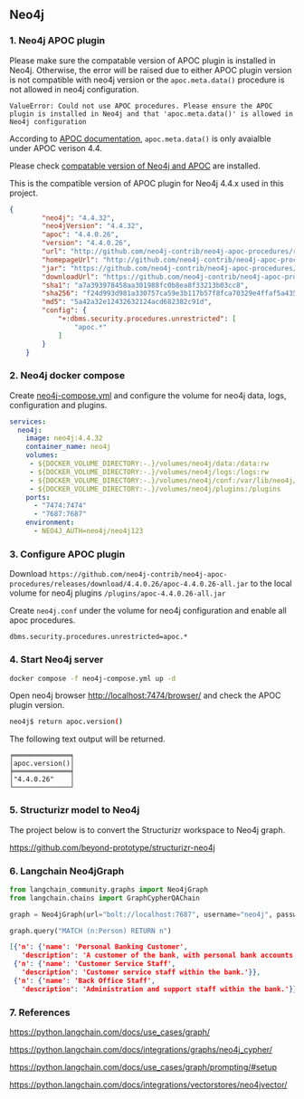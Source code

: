 ## Neo4j

### 1. Neo4j APOC plugin

Please make sure the compatable version of APOC plugin is installed in Neo4j. Otherwise, the error will be raised due to either APOC plugin version is not compatible with neo4j version or the `apoc.meta.data()` procedure is not allowed in neo4j configuration.

```log
ValueError: Could not use APOC procedures. Please ensure the APOC plugin is installed in Neo4j and that 'apoc.meta.data()' is allowed in Neo4j configuration 
```

According to [APOC documentation](https://neo4j.com/labs/apoc/4.4/overview/apoc.meta/apoc.meta.data/), `apoc.meta.data()` is only avaialble under APOC verison 4.4.

Please check [compatable version of Neo4j and APOC](https://neo4j-contrib.github.io/neo4j-apoc-procedures/versions.json) are installed.

This is the compatible version of APOC plugin for Neo4j 4.4.x used in this project.
```json
{
        "neo4j": "4.4.32",
        "neo4jVersion": "4.4.32",
        "apoc": "4.4.0.26",
        "version": "4.4.0.26",
        "url": "http://github.com/neo4j-contrib/neo4j-apoc-procedures/releases/4.4.0.26",
        "homepageUrl": "http://github.com/neo4j-contrib/neo4j-apoc-procedures/releases/4.4.0.26",
        "jar": "https://github.com/neo4j-contrib/neo4j-apoc-procedures/releases/download/4.4.0.26/apoc-4.4.0.26-all.jar",
        "downloadUrl": "https://github.com/neo4j-contrib/neo4j-apoc-procedures/releases/download/4.4.0.26/apoc-4.4.0.26-all.jar",
        "sha1": "a7a393978458aa301988fc0b8ea8f33213b03cc8",
        "sha256": "f24d993d981a330757ca59e3b117b57f8fca70329e4ffaf5a435ed80309f49b0",
        "md5": "5a42a32e12432632124acd682382c91d",
        "config": {
            "+:dbms.security.procedures.unrestricted": [
                "apoc.*"
            ]
        }
    }
```

### 2. Neo4j docker compose

Create [neo4j-compose.yml](neo4j-compose.yml) and configure the volume for neo4j data, logs, configuration and plugins.

```yml
services:
  neo4j:
    image: neo4j:4.4.32
    container_name: neo4j
    volumes:
     - ${DOCKER_VOLUME_DIRECTORY:-.}/volumes/neo4j/data:/data:rw
     - ${DOCKER_VOLUME_DIRECTORY:-.}/volumes/neo4j/logs:/logs:rw
     - ${DOCKER_VOLUME_DIRECTORY:-.}/volumes/neo4j/conf:/var/lib/neo4j/conf:rw
     - ${DOCKER_VOLUME_DIRECTORY:-.}/volumes/neo4j/plugins:/plugins
    ports:
      - "7474:7474"
      - "7687:7687"
    environment:
      - NEO4J_AUTH=neo4j/neo4j123
```

### 3. Configure APOC plugin

Download `https://github.com/neo4j-contrib/neo4j-apoc-procedures/releases/download/4.4.0.26/apoc-4.4.0.26-all.jar` to the local volume for neo4j plugins `/plugins/apoc-4.4.0.26-all.jar`

Create  `neo4j.conf` under the volume for neo4j configuration and enable all apoc procedures.
```
dbms.security.procedures.unrestricted=apoc.*
```

### 4. Start Neo4j server

```bash
docker compose -f neo4j-compose.yml up -d
```

Open neo4j browser [http://localhost:7474/browser/](http://localhost:7474/browser/) and check the APOC plugin version.

```bash
neo4j$ return apoc.version()
```

The following text output will be returned.
```
╒══════════════╕
│apoc.version()│
╞══════════════╡
│"4.4.0.26"    │
└──────────────┘
```

### 5. Structurizr model to Neo4j

The project below is to convert the Structurizr workspace to Neo4j graph.

https://github.com/beyond-prototype/structurizr-neo4j

### 6. Langchain Neo4jGraph

```python
from langchain_community.graphs import Neo4jGraph
from langchain.chains import GraphCypherQAChain

graph = Neo4jGraph(url="bolt://localhost:7687", username="neo4j", password="neo4j123")

graph.query("MATCH (n:Person) RETURN n") 
```

```json
[{'n': {'name': 'Personal Banking Customer',
   'description': 'A customer of the bank, with personal bank accounts.'}},
 {'n': {'name': 'Customer Service Staff',
   'description': 'Customer service staff within the bank.'}},
 {'n': {'name': 'Back Office Staff',
   'description': 'Administration and support staff within the bank.'}}]
```


### 7. References

https://python.langchain.com/docs/use_cases/graph/

https://python.langchain.com/docs/integrations/graphs/neo4j_cypher/

https://python.langchain.com/docs/use_cases/graph/prompting/#setup

https://python.langchain.com/docs/integrations/vectorstores/neo4jvector/
